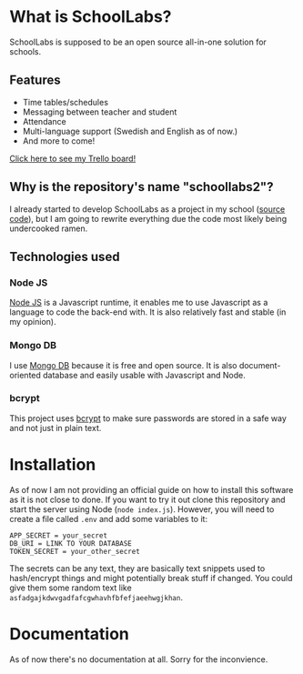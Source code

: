 # What is SchoolLabs?
SchoolLabs is supposed to be an open source all-in-one solution for schools.

## Features
* Time tables/schedules
* Messaging between teacher and student
* Attendance
* Multi-language support (Swedish and English as of now.)
* And more to come!

[Click here to see my Trello board!](https://trello.com/b/4ZWKYCru/schoollabs) 

## Why is the repository's name "schoollabs2"?
I already started to develop SchoolLabs as a project in my school ([source code](https://github.com/BurnyLlama/schoollabs)), but I am going to rewrite everything due the code most likely being undercooked ramen.

## Technologies used
### Node JS
[Node JS](https://nodejs.org/en/) is a Javascript runtime, it enables me to use Javascript as a language to code the back-end with. It is also relatively fast and stable (in my opinion).

### Mongo DB
I use [Mongo DB](https://www.mongodb.com/) because it is free and open source. It is also document-oriented database and easily usable with Javascript and Node.

### bcrypt
This project uses [bcrypt](https://en.wikipedia.org/wiki/Bcrypt) to make sure passwords are stored in a safe way and not just in plain text.


# Installation
As of now I am not providing an official guide on how to install this software as it is not close to done. If you want to try it out clone this repository and start the server using Node (`node index.js`). However, you will need to create a file called `.env` and add some variables to it:
```
APP_SECRET = your_secret
DB_URI = LINK TO YOUR DATABASE
TOKEN_SECRET = your_other_secret 
```
The secrets can be any text, they are basically text snippets used to hash/encrypt things and might potentially break stuff if changed. You could give them some random text like `asfadgajkdwvgadfafcgwhavhfbfefjaeehwgjkhan`.


# Documentation
As of now there's no documentation at all. Sorry for the inconvience.